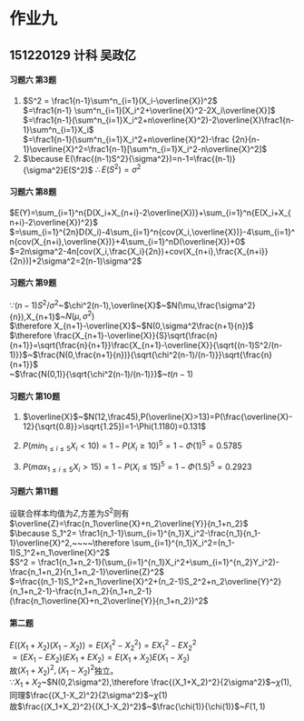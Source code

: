 # 作业九

## 151220129 计科 吴政亿

#### 习题六 第3题

1.  $S^2 = \frac1{n-1}\sum^n_{i=1}(X_i-\overline{X})^2$  
	$=\frac1{n-1} \sum^n_{i=1}[X_i^2+\overline{X}^2-2X_i\overline{X}]$   
	$=\frac1{n-1}(\sum^n_{i=1}X_i^2+n\overline{X}^2)-2\overline{X}\frac1{n-1}\sum^n_{i=1}X_i$   
	$=\frac1{n-1}(\sum^n_{i=1}X_i^2+n\overline{X}^2)-\frac {2n}{n-1}\overline{X}^2=\frac1{n-1}[\sum^n_{i=1}X_i^2-n\overline{X}^2]$
2. $\because E(\frac{(n-1)S^2}{\sigma^2})=n-1=\frac{(n-1)}{\sigma^2}E(S^2)$ 
	$\therefore E(S^2)=\sigma^2$

#### 习题六 第8题

$E(Y)=\sum_{i=1}^n{D(X_i+X_{n+i}-2\overline{X})}+\sum_{i=1}^n{E(X_i+X_{n+i}-2\overline{X})^2}$   
$=\sum_{i=1}^{2n}D(X_i)-4\sum_{i=1}^n{cov(X_i,\overline{X})}-4\sum_{i=1}^n{cov(X_{n+i},\overline{X})}+4\sum_{i=1}^nD(\overline{X})+0$   
$=2n\sigma^2-4n[cov(X_i,\frac{X_i}{2n})+cov(X_{n+i},\frac{X_{n+i}}{2n})]+2\sigma^2=2(n-1)\sigma^2$

#### 习题六 第9题

$\because (n-1)S^2/\sigma^2$~$\chi^2(n-1),\overline{X}$~$N(\mu,\frac{\sigma^2}{n}),X_{n+1}$~$N(\mu,\sigma^2)$   
$\therefore X_{n+1}-\overline{X}$~$N(0,\sigma^2\frac{n+1}{n})$   
$\therefore \frac{X_{n+1}-\overline{X}}{S}\sqrt{\frac{n}{n+1}}=\sqrt{\frac{n}{n+1}}\frac{X_{n+1}-\overline{X}}{\sqrt{(n-1)S^2/(n-1)}}$~$\frac{N(0,\frac{n+1}{n})}{\sqrt{\chi^2(n-1)/(n-1)}}\sqrt{\frac{n}{n+1}}$   
~$\frac{N(0,1)}{\sqrt{\chi^2(n-1)/(n-1)}}$~$t(n-1)$

#### 习题六 第10题

1. $\overline{X}$~$N(12,\frac45),P(\overline{X}>13)=P(\frac{\overline{X}-12}{\sqrt{0.8}}>\sqrt{1.25})=1-\Phi(1.1180)=0.131$

2. $P(min_{1\leq i \leq 5}X_i < 10)=1-P(X_i \geq 10)^5=1-\Phi(1)^5=0.5785$

3. $P(max_{1\leq i \leq 5}X_i > 15)=1-P(X_i \leq 15)^5=1-\Phi(1.5)^5=0.2923$

#### 习题六 第11题

设联合样本均值为$Z$,方差为$S^2$则有$\overline{Z}=\frac{n_1\overline{X}+n_2\overline{Y}}{n_1+n_2}$   
$\because S_1^2= \frac1{n_1-1}\sum_{i=1}^{n_1}X_i^2-\frac{n_1}{n_1-1}\overline{X}^2,~~~~\therefore \sum_{i=1}^{n_1}X_i^2=(n_1-1)S_1^2+n_1\overline{X}^2$   
$S^2 = \frac1{n_1+n_2-1}(\sum_{i=1}^{n_1}X_i^2+\sum_{i=1}^{n_2}Y_i^2)-\frac{n_1+n_2}{n_1+n_2-1}\overline{Z}^2$   
$=\frac{(n_1-1)S_1^2+n_1\overline{X}^2+(n_2-1)S_2^2+n_2\overline{Y}^2}{n_1+n_2-1}-\frac{n_1+n_2}{n_1+n_2-1}(\frac{n_1\overline{X}+n_2\overline{Y}}{n_1+n_2})^2$

#### 第二题

$E((X_1+X_2)(X_1-X_2))=E(X_1^2-X_2^2)=EX_1^2-EX_2^2$   
$=(EX_1-EX_2)(EX_1+EX_2)=E(X_1+X_2)E(X_1-X_2)$   
故$(X_1+X_2)^2,(X_1-X_2)^2$独立。   
$\because X_1+X_2$~$N(0,2\sigma^2),\therefore \frac{(X_1+X_2)^2}{2\sigma^2}$~$\chi(1)$,同理$\frac{(X_1-X_2)^2}{2\sigma^2}$~$\chi(1)$   
故$\frac{(X_1+X_2)^2}{(X_1-X_2)^2}$~$\frac{\chi(1)}{\chi(1)}$~$F(1,1)$